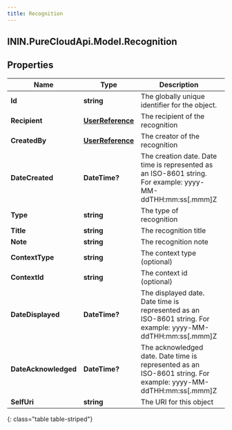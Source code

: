 ```yaml
---
title: Recognition
---
```

## ININ.PureCloudApi.Model.Recognition

## Properties

|Name | Type | Description | Notes|
|------------ | ------------- | ------------- | -------------|
| **Id** | **string** | The globally unique identifier for the object. | [optional] |
| **Recipient** | [**UserReference**](UserReference.html) | The recipient of the recognition | [optional] |
| **CreatedBy** | [**UserReference**](UserReference.html) | The creator of the recognition | [optional] |
| **DateCreated** | **DateTime?** | The creation date. Date time is represented as an ISO-8601 string. For example: yyyy-MM-ddTHH:mm:ss[.mmm]Z | [optional] |
| **Type** | **string** | The type of recognition | [optional] |
| **Title** | **string** | The recognition title | [optional] |
| **Note** | **string** | The recognition note | [optional] |
| **ContextType** | **string** | The context type (optional) | [optional] |
| **ContextId** | **string** | The context id (optional) | [optional] |
| **DateDisplayed** | **DateTime?** | The displayed date. Date time is represented as an ISO-8601 string. For example: yyyy-MM-ddTHH:mm:ss[.mmm]Z | [optional] |
| **DateAcknowledged** | **DateTime?** | The acknowledged date. Date time is represented as an ISO-8601 string. For example: yyyy-MM-ddTHH:mm:ss[.mmm]Z | [optional] |
| **SelfUri** | **string** | The URI for this object | [optional] |
{: class="table table-striped"}


